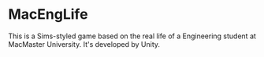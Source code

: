 # MacEngLife
This is a Sims-styled game based on the real life of a Engineering student at MacMaster University.
It's developed by Unity.
